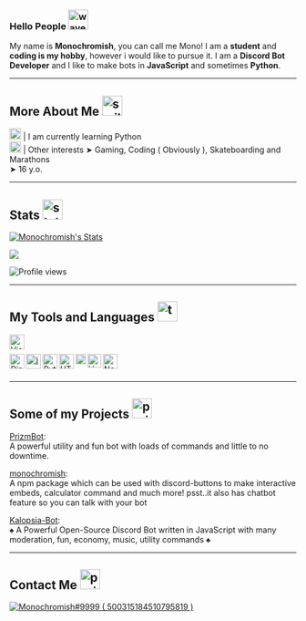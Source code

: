 ### Hello People <img src= "https://cdn.discordapp.com/emojis/711935212363448413.gif" alt='wave' width="35px">

My name is **Monochromish**, you can call me Mono! I am a **student** and **coding is my hobby**, however i would like to pursue it. I am a **Discord Bot Developer** and I like to make bots in **JavaScript** and sometimes **Python**.

---

## More About Me <img src= "https://cdn.discordapp.com/emojis/865334941150871592.png" alt='smile' width="35px">
<img src= "https://cdn.discordapp.com/emojis/813909686947938334.png" alt='python' width="20px"> | I am currently learning Python<br />
<img src= "https://cdn.discordapp.com/emojis/777960963444965376.gif" alt='running' width="20px"> | Other interests ➤ Gaming, Coding ( Obviously ), Skateboarding and Marathons<br />
➤ 16 y.o.

---

## Stats <img src= "https://cdn.discordapp.com/emojis/575371695746187314.png" alt='stats' width="35px">

[![Monochromish's Stats](https://github-readme-stats.vercel.app/api?username=Monochromish&show_icons=true&theme=dracula)](https://github.com/Monochromish/github-readme-stats)

<img align="center" src="https://github-readme-stats.vercel.app/api/top-langs/?username=Monochromish&theme=dracula" />

![Profile views](https://gpvc.arturio.dev/Monochromish)

---

## My Tools and Languages <img src= "https://cdn.discordapp.com/emojis/788502319645720636.gif" alt='typing' width="35px">

<div>
<img align="left" alt="Visual Studio Code Insider" width="26px" src="https://upload.wikimedia.org/wikipedia/commons/thumb/4/4b/Visual_Studio_Code_Insiders_1.36_icon.svg/1200px-Visual_Studio_Code_Insiders_1.36_icon.svg.png" /><br />
<br />
<img align="left" alt="Discord.js" width="26px" src="https://cdn.discordapp.com/emojis/851461195554619442.png?v=1.png" />
<img align="left" alt="js" width="26px" src="https://i.imgur.com/3u1wzwE.png"/> 
<img align="left" alt="Python" width="26px" src="https://i.imgur.com/ml09ccU.png"/>
<img align="left" alt="HTML" width="26px" src="https://imgur.com/v4EalJA.png"/>
<img align="left" alt="CSS" width="18px" src="https://upload.wikimedia.org/wikipedia/commons/thumb/d/d5/CSS3_logo_and_wordmark.svg/1200px-CSS3_logo_and_wordmark.svg.png"/>
<img align="left" alt="Vue.js" width="24px" src="https://upload.wikimedia.org/wikipedia/commons/thumb/9/95/Vue.js_Logo_2.svg/2367px-Vue.js_Logo_2.svg.png"/>
<img align="left" alt="Node.js" width="26px" src="https://i.imgur.com/tYLFZBh.png"/> <br><br>
</div>

---

## Some of my Projects <img src= "https://cdn.discordapp.com/emojis/632707393565753345.png" alt='project' width="35px">

[PrizmBot](http://prizmbot.tk):<br />
A powerful utility and fun bot with loads of commands and little to no downtime.

[monochromish](https://www.npmjs.com/package/monochromish):<br />
A npm package which can be used with discord-buttons to make interactive embeds, calculator command and much more! psst..it also has chatbot feature so you can talk with your bot

[Kalopsia-Bot](https://github.com/Monochromish/Kalopsia-Bot):<br />
♠️ A Powerful Open-Source Discord Bot written in JavaScript with many moderation, fun, economy, music, utility commands ♠️

---

## Contact Me <img src= "https://cdn.discordapp.com/emojis/884546568634630184.png" alt='project' width="35px">

<a href="https://discord.com/users/500315184510795819">
<img src="https://discord.c99.nl/widget/theme-1/500315184510795819.png" alt="Monochromish#9999 ( 500315184510795819 )"/>
</a>
